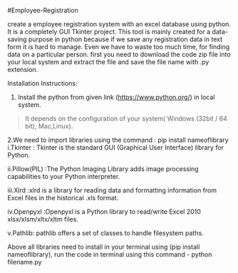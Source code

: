 #Employee-Registration 

create a employee registration system with an excel database using python. It is a completely GUI Tkinter project. 
This tool is mainly created for a data-saving purpose in python because if we save any registration data in text form it is hard to manage. Even we have to waste too much time, for finding data on a particular person.
first you need to download the code zip file into your local system and extract the file and save the file name with .py extension.

Installation Instructions: 
1. Install the python from given link (https://www.python.org/) in local system.
> It depends on the configuration of your system( Windows (32bit / 64 bit), Mac,Linux).

2.We need to import  libraries using the command : pip install nameoflibrary
i.Tkinter : Tkinter is the standard GUI (Graphical User Interface) library for Python.

ii.Pillow(PIL) :The Python Imaging Library adds image processing capabilities to your Python interpreter.

iii.Xlrd :xlrd is a library for reading data and formatting information from Excel files in the historical .xls format.

iv.Openpyxl :Openpyxl is a Python library to read/write Excel 2010 xlsx/xlsm/xltx/xltm files.

v.Pathlib: pathlib offers a set of classes to handle filesystem paths.

Above  all libraries need to install in your terminal using (pip install nameoflibrary), run the code in terminal using this command - python filename.py
